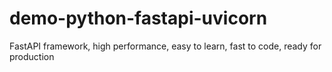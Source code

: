 # demo-python-fastapi-uvicorn
FastAPI framework, high performance, easy to learn, fast to code, ready for production
